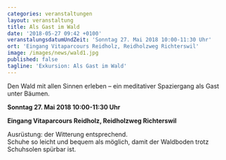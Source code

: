 ```yaml
---
categories: veranstaltungen
layout: veranstaltung
title: Als Gast im Wald
date: '2018-05-27 09:42 +0100'
veranstalungsdatumUndZeit: 'Sonntag 27. Mai 2018 10:00-11:30 Uhr'
ort: 'Eingang Vitaparcours Reidholz, Reidholzweg Richterswil'
image: /images/news/wald1.jpg
published: false
tagline: 'Exkursion: Als Gast im Wald'
---
```


Den Wald mit allen Sinnen erleben – ein meditativer Spaziergang als Gast unter Bäumen.

**Sonntag 27. Mai 2018 10:00-11:30 Uhr**

**Eingang Vitaparcours Reidholz, Reidholzweg Richterswil**

Ausrüstung: der Witterung entsprechend.  
Schuhe so leicht und bequem als möglich, damit der Waldboden trotz Schuhsolen spürbar ist.
